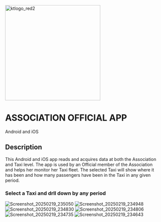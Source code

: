 

<img width="307" alt="ktlogo_red2" src="https://github.com/user-attachments/assets/7763f3c8-855c-4e49-8263-2f3ab4e314e0" />

# ASSOCIATION OFFICIAL APP

Android and iOS

## Description
This Android and iOS app reads and acquires data at both the Association and Taxi level. The app is used by an Official member of the Association and helps her monitor her Taxi fleet. The selected Taxi will show where it has been and how many passengers have been in the Taxi in any given period.

### Select a Taxi and drll down by any period

![Screenshot_20250219_235050](https://github.com/user-attachments/assets/baa81746-5c3e-48a5-a956-db20853b22ef)
![Screenshot_20250219_234948](https://github.com/user-attachments/assets/4b5a8da7-ebc3-446c-a98f-3b1b55d5509d)
![Screenshot_20250219_234830](https://github.com/user-attachments/assets/c6c59e6d-3a8e-4b58-96c6-a0822f8440f5)
![Screenshot_20250219_234806](https://github.com/user-attachments/assets/dbb5cf8d-6e24-4189-bd40-ff02aec40cb6)
![Screenshot_20250219_234735](https://github.com/user-attachments/assets/4f0ab207-3eba-488b-983f-9ae1b46f70e5)
![Screenshot_20250219_234643](https://github.com/user-attachments/assets/52191c80-0e28-46af-b63b-603455d333ea)
